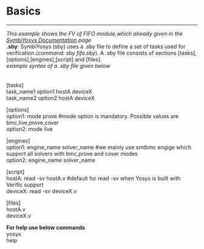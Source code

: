 # Basics
-------------------
*This example shows the FV of FIFO module,which already given in the [SymbiYosys Documentation](https://symbiyosys.readthedocs.io/en/latest/quickstart.html) page* <br>
**.sby**: SymbiYosys (sby) uses a .sby file to define a set of tasks used for verification.(*command: sby fifo.sby*). A .sby file consists of sections [tasks],[options],[engines],[script] and [files]. <br>
*example syntax of a .sby file given below* <br> <br><br>
[tasks]<br>
task_name1 option1 hostA deviceX<br>
task_name2 option2 hostA deviceX<br>

[options]<br>
option1: mode prove  #mode option is mandatory. Possible values are bmc,live,prove,cover<br>
option2: mode live<br>

[engines]<br>
option1: engine_name solver_name  #we mainly use smtbmc engige which support all solvers with bmc,prove and cover modes <br>
option2: engine_name solver_name<br>

[script]<br>
hostA: read -sv hostA.v   #default for read -sv when Yosys is built with Verific support<br>
deviceX: read -sv deviceX.v<br>

[files]<br>
hostA.v<br>
deviceX.v<br>

**For help use below commands**<br>
yosys<br>
help<br>
